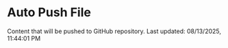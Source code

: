 # Auto Push File

Content that will be pushed to GitHub repository.
Last updated: 08/13/2025, 11:44:01 PM